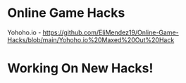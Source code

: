 # Online Game Hacks

Yohoho.io - https://github.com/EliMendez19/Online-Game-Hacks/blob/main/Yohoho.io%20Maxed%20Out%20Hack

# Working On New Hacks!
